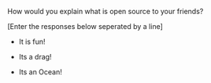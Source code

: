 How would you explain what is open source to your friends?

[Enter the responses below seperated by a line]

- It is fun!

- Its a drag!

- Its an Ocean!

